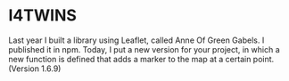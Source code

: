 # I4TWINS
Last year I built a library using Leaflet, called Anne Of Green Gabels. I published it in npm. Today, I put a new version for your project, in which a new function is defined that adds a marker to the map at a certain point. (Version 1.6.9)
